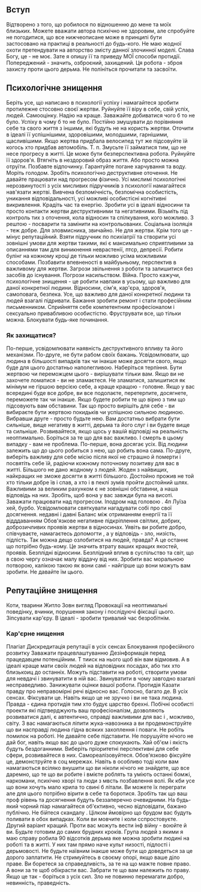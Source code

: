 ## Вступ
Відтворено з того, що робилося по відношенню до мене та моїх близьких.
Можете вважати автора психічно не здоровим, але спробуйте не погодитися, що все нижчеописане може в принципі бути застосовано на практиці в реальності до будь-кого.
Не маю жодної охоти претендувати на авторство змісту данної злочинної моделі. Слава Богу, це - не моє. Зате я опишу її та приведу МОЇ способи протидії. 
Попереджений - значить, озброєний, захищений. Ця робота - зброя захисту проти цього дерьма.
Не полініться прочитати та засвоїти.
## Психологічне знищення
Беріть усе, що написано в психології успіху і намагайтеся зробити протилежне стосовно своєї жертви. Руйнуйте її віру в себе, свій успіх, людей. Самооцінку. Надію на краще. Заважайте добиватися чого б то не було. Успіху в чому б то не було.
Постійно змушувати до порівняння себе та свого життя з іншими, які будуть не на користь жертви. Оточити в ідеалі її успішнішими, здоровішими, молодшими, гарнішими, щасливішими.
Якщо жертва придбала велосипед тут же підсовуйте їй когось хто придбав автомобіль. Т. п.
Змусьте її займатися тим, що не несе прогресу в житті. Це може бути безперспективна робота.
Руйнуйте її здоров'я. Втягніть в нездоровий образ життя. Або просто можна отруїти. Позбавте відпочинку. Гарантуйте погане харчування та воду. Моріть голодом.
Зробіть психологічно деструктивне оточення.
Не давайте працювати над прогресом фізично.
Усі мислимі психологічні нерозвинутості з усіх мисливих підручників з психології намагайтеся нав'язати жертві. Вивчена безпомічність, безпомічна особистість, уникання відповідальності, усі можливі особистісні когнітивні викривлення.
Крадіть час та енергію.
Зробити усі в ідеалі відносини та просто контакти жертви деструктивними та негативними. Візьміть під контроль тих з оточення, кола відносин та спілкування, кого можливо. З рештою - посварити та замінити на контрольованих. Соціальна ізоляція - теж добре. Для зловмисника, звичайно. Не для жертви. Крім того це - мінус репутаційний.
Взяти підручник по психіатрії та створити усі зовнішні умови для жертви такими, які є максимально сприятливими за описаннями там для виникнення неврастенії, птср, депресії.
Робити булінг на кожному кроці де тільки можливо усіма можливими способами.
Позбавити впевненості в майбуьньому, перспектив в важливому для жертви. Загрози звільнення з роботи та залишитися без засобів до існування. Погрози насильством. Війна.
Просто кажучи, психологічне знищення - це робити навпаки в усьому, що важливо для даної конкретної людини. Відносини, сім'я, кар'єра, здоров'я, самоповага, безпека. Усе, що важливо для даної конкретної людини та людей взагалі підривати. Бажання зробити ремонт і стати професійним письменником. Сприйняття себе компетентним професіоналом і сексуально привабливою особистістю. Фруструвати все, що тільки можна. Блокувати будь-яке починання.
### Як захищатися?
По-перше, усвідомлювати наявність деструктивного впливу та його механізми.
По-друге, не бути рабом своїх бажань. Усвідомлювати, що людина в більшості випадків так чи інакше може досягти свого, якщо буде для цього достатньо наполегливою. Наберіться терпіння.
Бути жертвою чи переможцем цього - вирішувати тільки вам. Якщо ви не захочете ломатися - ви не зламаєтеся. Не зламатися, залишитися як мінімум не гіршою версією себе, а краще кращою - головне. Якщо у вас всередині буде все добре, ви все подолаєте, перетерпите, досягнете, переможете так чи інакше. Якщо будете робити те що вірно з тим що підсовують вам обставини. 
Так що просто вирішіть для себе - ви вибираєте бути жертвою покидьків чи успішною сильною людиною. Вибравши друге - просто будьте нею. Вам достатньо вибрати бути сильніше, вище негативу в житті, дерьма та його слуг і ви будете вище та сильніше. Розвивайтеся, якщо щось у вашій відповіді на реальність неоптимально. Боріться за те що для вас важливо.
І смерть в цьому випадку - вам не проблема. По-перше, вона досягає усіх. Від людини залежить що до цього робиться з нею, що робить вона сама. По-друге, виберіть важливу для себе місію після якої не страшно й померти і посвятіть себе їй, радіючи кожному поточному позитиву для вас в житті. Більшого не дано жодному з людей. Жоден з найвищих, найкращих не зможе досягти в житті більшого. 
Достойно прожив не той хто тільки добре їв і спав, а хто і в пеклі зумів пройти достойний шлях. Важливими за великим рахунком є не зовнішні обставини, а наша відповідь на них. Зробіть, щоб вона у вас завжди була на висоті.
Заважати працювати над прогресом. 
Іподром над головою . 4п
Луїза хей, бурбо. Усвідомлювати святкувати нагадувати собі про свої досягнення. недавні і давні
Баланс між отриманням енергії та її відддаванням
Обов'язкове негативне підкріплення світлих, добрих, доброзичливих проявів жертви в відносинах. Уявіть ви робите добро, співчуваєте, намагаєтесь допомогти , а у відповідь - зло, низість, підлість. Так можна дещо озлобитися на людей, правда? А це останнє що потрібно будь-кому. Це значить втрату ваших кращих якостей, проявів. Безплідні відносини. Безплідний вплив в суспільство та світ, що в свою чергу означає малу віддачу від них. Зробити вас моральною потворою, калікою такою як вони самі - найгірше що вони можуть вам зробити. Не давайте їм цього.
## Репутаційне знищення
Коти, тварини
Житло 
Зовн вигляд
Провокації на неоптимальні поведінку, вчинки, порушення закону і послідуючі фіксації цього.
Зіпсувати кар'єру. В ідеалі - зробити тривалий час безробітнім.

### Кар'єрне нищення
Плагіат
Дискредитація репутації в усіх сенсах 
Блокування професійного розвитку 
Заважати працевлаштуванню
Дезінформація перед працедавцем потенційним.
 Т тииск на нього щоб він вам відмовив. 
А в ідеалі краще мати своїх людей на відповідних посадах, або тих хто близькоиц до останніх.
Можуть підставити на роботі, створити умови для невдачі і звинуватити в ній вас. Звинуватити в чому завгодно взагалі несправедливо.
Занижувати оцінки вашої роботи.
Протидія
Казати правду про неправомірні речі відносно вас. Голосно, багато де. В усіх сенсах. Фіксувати це. Навіть якщо це не зручно і ви не така людина. Правда - єдина протидія тим хто будує царство брехні.
Побічні особисті проекти які підтверджують ваш професіоналізм, дозволяють розвиватися далі, є автентично, справді важливими для вас і , можливо, світу. З вас намагаються ліпити жука-навозника а ви продемонструйте що ви насправді людина гідна всяких захоплення і поваги.
Не робіть помилок на роботі. Не давайте себе підставити. Не порушуйте нічого не дай бог, навіть якщо вас до цього дуже спокукають. Хай об'єм і якість будуть бездоганними.
Виберіть пріоритетні перспективні для себе сфери, розвивайтеся в них. Самореалізовуйтеся. Обов'язково фіксуйте це, демонструйте в соц мережах. Навіть в особливо тоді коли вам намагаються всіляко внушити що ви ніколи нічого не знайдете, що все даремно, що те що ви робите і вмієте роблять та уміють останні бомжі, наркомани, психічно хворі та люди з мвсть позбавлення волі. Як кби усе що вони хочуть мало крила то свині б літали. Ви можете їх переграти але для цього потрібно вірити в себе та боротися. Зробіть так що ваш проф рівень та досягнення будуть беззаперечно очевидними.
На будь-який чорний піар намагайтеся об'єктивно, чесно  відповідати, бажано публічно. Не бійтеся скандалу . Цілком ймовірно що брудом вас будуть поливати в обох випадках. Коли ви мовчите і коли сспростовуєте. Другий варіант кращий. Проти вас можуть вести інф війну - воюйте й ви.
Будьте готовим до самих брудних кроків. Група людей з якими я маю справу робила 90 відсотків дерьма яке можна зробити людині на роботі та в житті. У них там прямо наче культ низості, підлості і дерьмовості. Не будьте наївним інакше може бути що доведеться за це дорого заплатити.
Не стримуйтесь в своєму опорі, якщо ваше діло праве. Ви боретеся за справедливість, за те на що мажте повне право. А вони за те щоб обікрасти вас. Забрати те що вам належить по праву. Якщо це так - боріться з усіх сил. Зло не повинно перемагати добро, невинність, праведність.